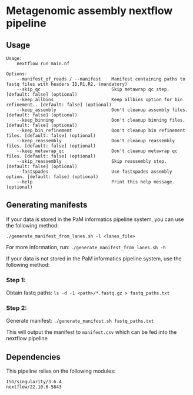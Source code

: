 # Metagenomic assembly nextflow pipeline

## Usage
```
Usage:
    nextflow run main.nf

Options:
    --manifest_of_reads / --manifest    Manifest containing paths to fastq files with headers ID,R1,R2. (mandatory)
    --skip_qc                           Skip metawrap qc step. [default: false] (optional)
    --keep_allbins                      Keep allbins option for bin refinement.. [default: false] (optional)
    --keep_assembly                     Don't cleanup assembly files. [default: false] (optional)
    --keep_binning                      Don't cleanup binning files. [default: false] (optional)
    --keep_bin_refinement               Don't cleanup bin refinement files. [default: false] (optional)
    --keep_reassembly                   Don't cleanup reassembly files. [default: false] (optional)
    --keep_metawrap_qc                  Don't cleanup metawrap qc files. [default: false] (optional)
    --skip_reassembly                   Skip reassembly step. [default: false] (optional)
    --fastspades                        Use fastspades assembly option. [default: false] (optional)
    --help                              Print this help message. (optional)
```

## Generating manifests

If your data is stored in the PaM informatics pipeline system, you can use the following method:

`./generate_manifest_from_lanes.sh -l <lanes_file>`

For more information, run:
`./generate_manifest_from_lanes.sh -h`

If your data is not stored in the PaM informatics pipeline system, use the following method:
### Step 1:
Obtain fastq paths:
`ls -d -1 <path>/*.fastq.gz > fastq_paths.txt`
### Step 2:
Generate manifest:
`./generate_manifest.sh fastq_paths.txt`

This will output the manifest to `manifest.csv` which can be fed into the nextflow pipeline

## Dependencies
This pipeline relies on the following modules:
```
ISG/singularity/3.6.4
nextflow/22.10.6-5843
```